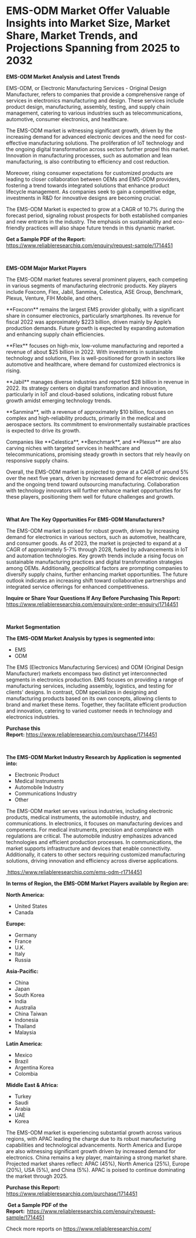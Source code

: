 <p><h1>EMS-ODM Market Offer Valuable Insights into Market Size, Market Share, Market Trends, and Projections Spanning from 2025 to 2032</h1></p><p><strong>EMS-ODM Market Analysis and Latest Trends</strong></p>
<p><p>EMS-ODM, or Electronic Manufacturing Services - Original Design Manufacturer, refers to companies that provide a comprehensive range of services in electronics manufacturing and design. These services include product design, manufacturing, assembly, testing, and supply chain management, catering to various industries such as telecommunications, automotive, consumer electronics, and healthcare.</p><p>The EMS-ODM market is witnessing significant growth, driven by the increasing demand for advanced electronic devices and the need for cost-effective manufacturing solutions. The proliferation of IoT technology and the ongoing digital transformation across sectors further propel this market. Innovation in manufacturing processes, such as automation and lean manufacturing, is also contributing to efficiency and cost reduction.</p><p>Moreover, rising consumer expectations for customized products are leading to closer collaboration between OEMs and EMS-ODM providers, fostering a trend towards integrated solutions that enhance product lifecycle management. As companies seek to gain a competitive edge, investments in R&D for innovative designs are becoming crucial.</p><p>The EMS-ODM Market is expected to grow at a CAGR of 10.7% during the forecast period, signaling robust prospects for both established companies and new entrants in the industry. The emphasis on sustainability and eco-friendly practices will also shape future trends in this dynamic market.</p></p>
<p><strong>Get a Sample PDF of the Report:&nbsp;</strong> <a href="https://www.reliableresearchiq.com/enquiry/request-sample/1714451?utm_campaign=1996&utm_medium=2&utm_source=Github&utm_content=ia&utm_term=11012025&utm_id=ems-odm">https://www.reliableresearchiq.com/enquiry/request-sample/1714451</a></p>
<p>&nbsp;</p>
<p><strong>EMS-ODM Major Market Players</strong></p>
<p><p>The EMS-ODM market features several prominent players, each competing in various segments of manufacturing electronic products. Key players include Foxconn, Flex, Jabil, Sanmina, Celestica, ASE Group, Benchmark, Plexus, Venture, FIH Mobile, and others.</p><p>**Foxconn** remains the largest EMS provider globally, with a significant share in consumer electronics, particularly smartphones. Its revenue for fiscal 2022 was approximately $223 billion, driven mainly by Apple’s production demands. Future growth is expected by expanding automation and enhancing supply chain efficiencies.</p><p>**Flex** focuses on high-mix, low-volume manufacturing and reported a revenue of about $25 billion in 2022. With investments in sustainable technology and solutions, Flex is well-positioned for growth in sectors like automotive and healthcare, where demand for customized electronics is rising.</p><p>**Jabil** manages diverse industries and reported $28 billion in revenue in 2022. Its strategy centers on digital transformation and innovation, particularly in IoT and cloud-based solutions, indicating robust future growth amidst emerging technology trends.</p><p>**Sanmina**, with a revenue of approximately $10 billion, focuses on complex and high-reliability products, primarily in the medical and aerospace sectors. Its commitment to environmentally sustainable practices is expected to drive its growth.</p><p>Companies like **Celestica**, **Benchmark**, and **Plexus** are also carving niches with targeted services in healthcare and telecommunications, promising steady growth in sectors that rely heavily on responsive supply chains.</p><p>Overall, the EMS-ODM market is projected to grow at a CAGR of around 5% over the next five years, driven by increased demand for electronic devices and the ongoing trend toward outsourcing manufacturing. Collaboration with technology innovators will further enhance market opportunities for these players, positioning them well for future challenges and growth.</p></p>
<p>&nbsp;</p>
<p><strong>What Are The Key Opportunities For EMS-ODM Manufacturers?</strong></p>
<p><p>The EMS-ODM market is poised for robust growth, driven by increasing demand for electronics in various sectors, such as automotive, healthcare, and consumer goods. As of 2023, the market is projected to expand at a CAGR of approximately 5-7% through 2028, fueled by advancements in IoT and automation technologies. Key growth trends include a rising focus on sustainable manufacturing practices and digital transformation strategies among OEMs. Additionally, geopolitical factors are prompting companies to diversify supply chains, further enhancing market opportunities. The future outlook indicates an increasing shift toward collaborative partnerships and integrated service offerings for enhanced competitiveness.</p></p>
<p><strong>Inquire or Share Your Questions If Any Before Purchasing This Report:</strong> <a href="https://www.reliableresearchiq.com/enquiry/pre-order-enquiry/1714451?utm_campaign=1996&utm_medium=2&utm_source=Github&utm_content=ia&utm_term=11012025&utm_id=ems-odm">https://www.reliableresearchiq.com/enquiry/pre-order-enquiry/1714451</a></p>
<p>&nbsp;</p>
<p><strong>Market Segmentation</strong></p>
<p><strong>The EMS-ODM Market Analysis by types is segmented into:</strong></p>
<p><ul><li>EMS</li><li>ODM</li></ul></p>
<p><p>The EMS (Electronics Manufacturing Services) and ODM (Original Design Manufacturer) markets encompass two distinct yet interconnected segments in electronics production. EMS focuses on providing a range of manufacturing services, including assembly, logistics, and testing for clients' designs. In contrast, ODM specializes in designing and manufacturing products based on its own concepts, allowing clients to brand and market these items. Together, they facilitate efficient production and innovation, catering to varied customer needs in technology and electronics industries.</p></p>
<p><strong>Purchase this Report:&nbsp;</strong><a href="https://www.reliableresearchiq.com/purchase/1714451?utm_campaign=1996&utm_medium=2&utm_source=Github&utm_content=ia&utm_term=11012025&utm_id=ems-odm">https://www.reliableresearchiq.com/purchase/1714451</a></p>
<p>&nbsp;</p>
<p><strong>The EMS-ODM Market Industry Research by Application is segmented into:</strong></p>
<p><ul><li>Electronic Product</li><li>Medical Instruments</li><li>Automobile Industry</li><li>Communications Industry</li><li>Other</li></ul></p>
<p><p>The EMS-ODM market serves various industries, including electronic products, medical instruments, the automobile industry, and communications. In electronics, it focuses on manufacturing devices and components. For medical instruments, precision and compliance with regulations are critical. The automobile industry emphasizes advanced technologies and efficient production processes. In communications, the market supports infrastructure and devices that enable connectivity. Additionally, it caters to other sectors requiring customized manufacturing solutions, driving innovation and efficiency across diverse applications.</p></p>
<p><a href="https://www.reliableresearchiq.com/ems-odm-r1714451?utm_campaign=1996&utm_medium=2&utm_source=Github&utm_content=ia&utm_term=11012025&utm_id=ems-odm">&nbsp;https://www.reliableresearchiq.com/ems-odm-r1714451</a></p>
<p><strong>In terms of Region, the EMS-ODM Market Players available by Region are:</strong></p>
<p>
    <p> <strong> North America: </strong>
        <ul>
            <li>United States</li>
            <li>Canada</li>
        </ul>
        </p> 
    <p> <strong> Europe: </strong>
        <ul>
            <li>Germany</li>
            <li>France</li>
            <li>U.K.</li>
            <li>Italy</li>
            <li>Russia</li>
        </ul>
        </p> 
    <p> <strong> Asia-Pacific: </strong>
        <ul>
            <li>China</li>
            <li>Japan</li>
            <li>South Korea</li>
            <li>India</li>
            <li>Australia</li>
            <li>China Taiwan</li>
            <li>Indonesia</li>
            <li>Thailand</li>
            <li>Malaysia</li>
        </ul>
        </p> 
    <p> <strong> Latin America: </strong>
        <ul>
            <li>Mexico</li>
            <li>Brazil</li>
            <li>Argentina Korea</li>
            <li>Colombia</li>
        </ul>
        </p> 
    <p> <strong> Middle East & Africa: </strong>
        <ul>
            <li>Turkey</li>
            <li>Saudi</li>
            <li>Arabia</li>
            <li>UAE</li>
            <li>Korea</li>
        </ul>
    </p>
    </p>
<p><p>The EMS-ODM market is experiencing substantial growth across various regions, with APAC leading the charge due to its robust manufacturing capabilities and technological advancements. North America and Europe are also witnessing significant growth driven by increased demand for electronics. China remains a key player, maintaining a strong market share. Projected market shares reflect: APAC (45%), North America (25%), Europe (20%), USA (5%), and China (5%). APAC is poised to continue dominating the market through 2025.</p></p>
<p><strong>Purchase this Report: </strong><a href="https://www.reliableresearchiq.com/purchase/1714451?utm_campaign=1996&utm_medium=2&utm_source=Github&utm_content=ia&utm_term=11012025&utm_id=ems-odm">https://www.reliableresearchiq.com/purchase/1714451</a></p>
<p>&nbsp;<strong>Get a Sample PDF of the Report:&nbsp;&nbsp;</strong><a href="https://www.reliableresearchiq.com/enquiry/request-sample/1714451?utm_campaign=1996&utm_medium=2&utm_source=Github&utm_content=ia&utm_term=11012025&utm_id=ems-odm">https://www.reliableresearchiq.com/enquiry/request-sample/1714451</a></p>
<p><strong></strong></p>
<p>Check more reports on <a href="https://www.reliableresearchiq.com/?utm_campaign=1996&utm_medium=2&utm_source=Github&utm_content=ia&utm_term=11012025&utm_id=ems-odm">https://www.reliableresearchiq.com/</a></p>